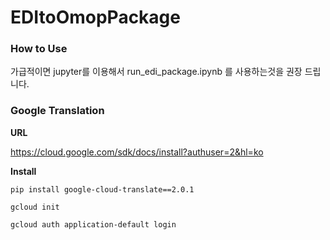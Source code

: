 # EDItoOmopPackage

### How to Use   

가급적이면 jupyter를 이용해서 run_edi_package.ipynb 를 사용하는것을 권장 드립니다.  





### Google Translation

**URL**  
  
https://cloud.google.com/sdk/docs/install?authuser=2&hl=ko  

**Install**  
  
`pip install google-cloud-translate==2.0.1`  
  
`gcloud init`  
  
`gcloud auth application-default login`  
